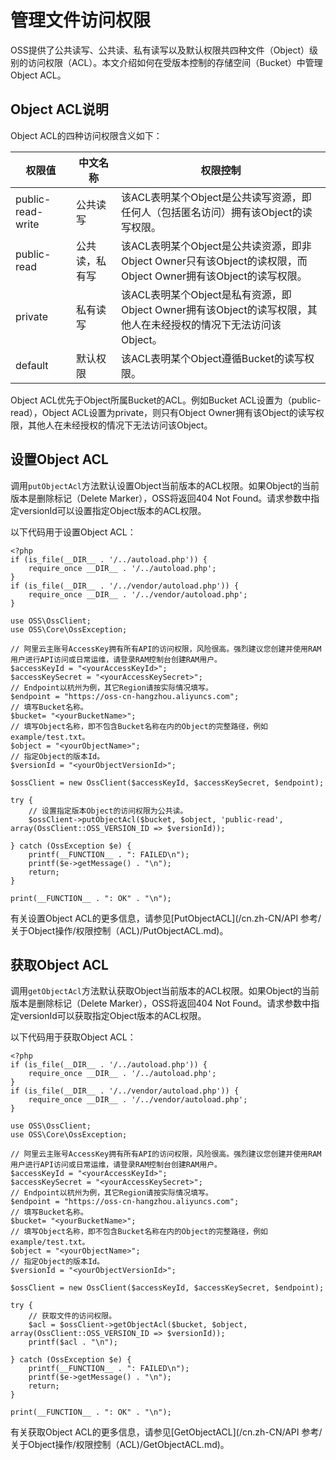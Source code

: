 # 管理文件访问权限

OSS提供了公共读写、公共读、私有读写以及默认权限共四种文件（Object）级别的访问权限（ACL）。本文介绍如何在受版本控制的存储空间（Bucket）中管理Object ACL。

## Object ACL说明

Object ACL的四种访问权限含义如下：

|权限值|中文名称|权限控制|
|---|----|----|
|public-read-write|公共读写|该ACL表明某个Object是公共读写资源，即任何人（包括匿名访问）拥有该Object的读写权限。|
|public-read|公共读，私有写|该ACL表明某个Object是公共读资源，即非Object Owner只有该Object的读权限，而Object Owner拥有该Object的读写权限。|
|private|私有读写|该ACL表明某个Object是私有资源，即Object Owner拥有该Object的读写权限，其他人在未经授权的情况下无法访问该Object。|
|default|默认权限|该ACL表明某个Object遵循Bucket的读写权限。|

Object ACL优先于Object所属Bucket的ACL。例如Bucket ACL设置为（public-read），Object ACL设置为private，则只有Object Owner拥有该Object的读写权限，其他人在未经授权的情况下无法访问该Object。

## 设置Object ACL

调用`putObjectAcl`方法默认设置Object当前版本的ACL权限。如果Object的当前版本是删除标记（Delete Marker），OSS将返回404 Not Found。请求参数中指定versionId可以设置指定Object版本的ACL权限。

以下代码用于设置Object ACL：

```
<?php
if (is_file(__DIR__ . '/../autoload.php')) {
    require_once __DIR__ . '/../autoload.php';
}
if (is_file(__DIR__ . '/../vendor/autoload.php')) {
    require_once __DIR__ . '/../vendor/autoload.php';
}

use OSS\OssClient;
use OSS\Core\OssException;

// 阿里云主账号AccessKey拥有所有API的访问权限，风险很高。强烈建议您创建并使用RAM用户进行API访问或日常运维，请登录RAM控制台创建RAM用户。
$accessKeyId = "<yourAccessKeyId>";
$accessKeySecret = "<yourAccessKeySecret>";
// Endpoint以杭州为例，其它Region请按实际情况填写。
$endpoint = "https://oss-cn-hangzhou.aliyuncs.com";
// 填写Bucket名称。
$bucket= "<yourBucketName>";
// 填写Object名称，即不包含Bucket名称在内的Object的完整路径，例如example/test.txt。
$object = "<yourObjectName>";
// 指定Object的版本Id。
$versionId = "<yourObjectVersionId>";

$ossClient = new OssClient($accessKeyId, $accessKeySecret, $endpoint);

try {
    // 设置指定版本Object的访问权限为公共读。
    $ossClient->putObjectAcl($bucket, $object, 'public-read', array(OssClient::OSS_VERSION_ID => $versionId));
  
} catch (OssException $e) {
    printf(__FUNCTION__ . ": FAILED\n");
    printf($e->getMessage() . "\n");
    return;
}

print(__FUNCTION__ . ": OK" . "\n");
```

有关设置Object ACL的更多信息，请参见[PutObjectACL](/cn.zh-CN/API 参考/关于Object操作/权限控制（ACL)/PutObjectACL.md)。

## 获取Object ACL

调用`getObjectAcl`方法默认获取Object当前版本的ACL权限。如果Object的当前版本是删除标记（Delete Marker），OSS将返回404 Not Found。请求参数中指定versionId可以获取指定Object版本的ACL权限。

以下代码用于获取Object ACL：

```
<?php
if (is_file(__DIR__ . '/../autoload.php')) {
    require_once __DIR__ . '/../autoload.php';
}
if (is_file(__DIR__ . '/../vendor/autoload.php')) {
    require_once __DIR__ . '/../vendor/autoload.php';
}

use OSS\OssClient;
use OSS\Core\OssException;

// 阿里云主账号AccessKey拥有所有API的访问权限，风险很高。强烈建议您创建并使用RAM用户进行API访问或日常运维，请登录RAM控制台创建RAM用户。
$accessKeyId = "<yourAccessKeyId>";
$accessKeySecret = "<yourAccessKeySecret>";
// Endpoint以杭州为例，其它Region请按实际情况填写。
$endpoint = "https://oss-cn-hangzhou.aliyuncs.com";
// 填写Bucket名称。
$bucket= "<yourBucketName>";
// 填写Object名称，即不包含Bucket名称在内的Object的完整路径，例如example/test.txt。
$object = "<yourObjectName>";
// 指定Object的版本Id。
$versionId = "<yourObjectVersionId>";

$ossClient = new OssClient($accessKeyId, $accessKeySecret, $endpoint);

try {
    // 获取文件的访问权限。
    $acl = $ossClient->getObjectAcl($bucket, $object, array(OssClient::OSS_VERSION_ID => $versionId));
    printf($acl . "\n");

} catch (OssException $e) {
    printf(__FUNCTION__ . ": FAILED\n");
    printf($e->getMessage() . "\n");
    return;
}

print(__FUNCTION__ . ": OK" . "\n");
```

有关获取Object ACL的更多信息，请参见[GetObjectACL](/cn.zh-CN/API 参考/关于Object操作/权限控制（ACL)/GetObjectACL.md)。

